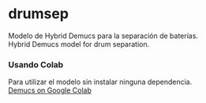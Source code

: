 # drumsep
Modelo de Hybrid Demucs para la separación de baterías. <br />
Hybrid Demucs model for drum separation.

### Usando Colab
Para utilizar el modelo sin instalar ninguna dependencia. <br />
[Demucs on Google Colab](https://colab.research.google.com/drive/14uxUczAYP9EUZLZmA_uWv5I_mDU7iqJS?usp=sharing)
